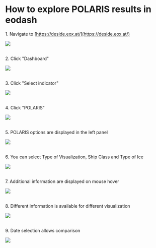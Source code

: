 # How to explore POLARIS results in eodash


1\. Navigate to [https://deside.eox.at/](https://deside.eox.at/)

![](https://ajeuwbhvhr.cloudimg.io/https://colony-recorder.s3.amazonaws.com/files/2025-05-13/e1b3fb34-af57-421b-9580-a6bacae998fc/ascreenshot.jpeg?tl_px=0,0&br_px=3399,2012&force_format=jpeg&q=100&width=1120.0)


\
2\. Click "Dashboard"

![](https://ajeuwbhvhr.cloudimg.io/https://colony-recorder.s3.amazonaws.com/files/2025-05-13/e1b3fb34-af57-421b-9580-a6bacae998fc/ascreenshot.jpeg?tl_px=0,0&br_px=2408,1345&force_format=jpeg&q=100&width=1120.0&wat=1&wat_opacity=0.7&wat_gravity=northwest&wat_url=https://colony-recorder.s3.us-west-1.amazonaws.com/images/watermarks/FB923C_standard.png&wat_pad=510,-5)

\
3\. Click "Select indicator"

![](https://ajeuwbhvhr.cloudimg.io/https://colony-recorder.s3.amazonaws.com/files/2025-05-13/2a79d6ff-8218-4d4e-b078-c1979f62c08d/ascreenshot.jpeg?tl_px=0,0&br_px=2408,1345&force_format=jpeg&q=100&width=1120.0&wat=1&wat_opacity=0.7&wat_gravity=northwest&wat_url=https://colony-recorder.s3.us-west-1.amazonaws.com/images/watermarks/FB923C_standard.png&wat_pad=99,65)

\
4\. Click "POLARIS"

![](https://ajeuwbhvhr.cloudimg.io/https://colony-recorder.s3.amazonaws.com/files/2025-05-13/4c3dc043-7e29-4eb1-a801-066fd2e83f59/ascreenshot.jpeg?tl_px=0,27&br_px=2408,1372&force_format=jpeg&q=100&width=1120.0&wat=1&wat_opacity=0.7&wat_gravity=northwest&wat_url=https://colony-recorder.s3.us-west-1.amazonaws.com/images/watermarks/FB923C_standard.png&wat_pad=328,277)

\
5\. POLARIS options are displayed in the left panel

![](https://ajeuwbhvhr.cloudimg.io/https://colony-recorder.s3.amazonaws.com/files/2025-05-13/56ff41eb-e533-44c3-a852-99422a0cca68/ascreenshot.jpeg?tl_px=0,438&br_px=2408,1783&force_format=jpeg&q=100&width=1120.0&wat=1&wat_opacity=0.7&wat_gravity=northwest&wat_url=https://colony-recorder.s3.us-west-1.amazonaws.com/images/watermarks/FB923C_standard.png&wat_pad=159,277)

\
6\. You can select Type of Visualization, Ship Class and Type of Ice

![](https://ajeuwbhvhr.cloudimg.io/https://colony-recorder.s3.amazonaws.com/files/2025-05-13/3d1db82b-5efb-458a-926e-63625867e4a6/ascreenshot.jpeg?tl_px=0,597&br_px=2408,1942&force_format=jpeg&q=100&width=1120.0&wat=1&wat_opacity=0.7&wat_gravity=northwest&wat_url=https://colony-recorder.s3.us-west-1.amazonaws.com/images/watermarks/FB923C_standard.png&wat_pad=139,277)

\
7\. Additional information are displayed on mouse hover

![](https://ajeuwbhvhr.cloudimg.io/https://colony-recorder.s3.amazonaws.com/files/2025-05-13/6ddb4372-2625-425b-96f7-2c736d491b5d/ascreenshot.jpeg?tl_px=329,219&br_px=2737,1564&force_format=jpeg&q=100&width=1120.0&wat=1&wat_opacity=0.7&wat_gravity=northwest&wat_url=https://colony-recorder.s3.us-west-1.amazonaws.com/images/watermarks/FB923C_standard.png&wat_pad=524,277)

\
8\. Different information is available for different visualization

![](https://ajeuwbhvhr.cloudimg.io/https://colony-recorder.s3.amazonaws.com/files/2025-05-13/d8b589af-5b6d-45ef-85a7-66b6bb504458/ascreenshot.jpeg?tl_px=198,235&br_px=2607,1580&force_format=jpeg&q=100&width=1120.0&wat=1&wat_opacity=0.7&wat_gravity=northwest&wat_url=https://colony-recorder.s3.us-west-1.amazonaws.com/images/watermarks/FB923C_standard.png&wat_pad=524,277)

\
9\. Date selection allows comparison

![](https://ajeuwbhvhr.cloudimg.io/https://colony-recorder.s3.amazonaws.com/files/2025-05-13/785c9206-71f7-4aee-b4dc-aa2fd769877b/ascreenshot.jpeg?tl_px=0,14&br_px=2408,1359&force_format=jpeg&q=100&width=1120.0&wat=1&wat_opacity=0.7&wat_gravity=northwest&wat_url=https://colony-recorder.s3.us-west-1.amazonaws.com/images/watermarks/FB923C_standard.png&wat_pad=191,277)



